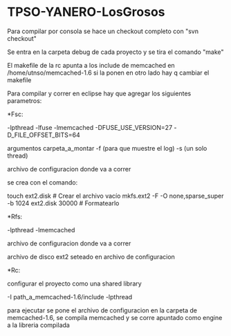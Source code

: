 TPSO-YANERO-LosGrosos
=====================

Para compilar por consola se hace un checkout completo con "svn checkout"

Se entra en la carpeta debug de cada proyecto y se tira el comando "make"

El makefile de la rc apunta a los include de memcached en /home/utnso/memcached-1.6 si la ponen en otro lado hay q cambiar el makefile

Para compilar y correr en eclipse hay que agregar los siguientes parametros:

*Fsc:

-lpthread -lfuse -lmemcached -DFUSE_USE_VERSION=27 -D_FILE_OFFSET_BITS=64

argumentos carpeta_a_montar -f (para que muestre el log) -s (un solo thread)

archivo de configuracion donde va a correr 

se crea con el comando: 

touch ext2.disk # Crear el archivo vacío
mkfs.ext2 -F -O none,sparse_super -b 1024 ext2.disk 30000 # Formatearlo

*Rfs:

-lpthread -lmemcached

archivo de configuracion donde va a correr

archivo de disco ext2 seteado en archivo de configuracion



*Rc:

configurar el proyecto como una shared library

-I path_a_memcached-1.6/include -lpthread

para ejecutar se pone el archivo de configuracion en la carpeta de memcached-1.6, se compila memcached y se corre apuntado como engine a la libreria compilada

